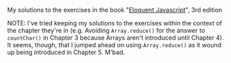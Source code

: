 My solutions to the exercises in the book
"[Eloquent Javascript](http://eloquentjavascript.net)", 3rd edition

NOTE: I've tried keeping my solutions to the exercises within the context of the
chapter they're in (e.g. Avoiding `Array.reduce()` for the answer to
`countChar()` in Chapter 3 because Arrays aren't introduced until Chapter 4). It
seems, though, that I jumped ahead on using `Array.reduce()` as it wound up
being introduced in Chapter 5. M'bad.
